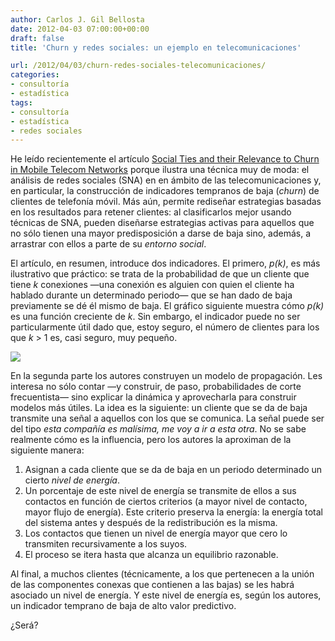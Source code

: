 ```yaml
---
author: Carlos J. Gil Bellosta
date: 2012-04-03 07:00:00+00:00
draft: false
title: 'Churn y redes sociales: un ejemplo en telecomunicaciones'

url: /2012/04/03/churn-redes-sociales-telecomunicaciones/
categories:
- consultoría
- estadística
tags:
- consultoría
- estadística
- redes sociales
---
```


He leído recientemente el artículo [Social Ties and their Relevance to Churn in Mobile
Telecom Networks](http://people.cs.umass.edu/~rahul/SocialTiesEDBT2008.pdf) porque ilustra una técnica muy de moda: el análisis de redes sociales (SNA) en en ámbito de las telecomunicaciones y, en particular, la construcción de indicadores tempranos de baja (_churn_) de clientes de telefonía móvil. Más aún, permite rediseñar estrategias basadas en los resultados para retener clientes: al clasificarlos mejor usando técnicas de SNA, pueden diseñarse estrategias activas para aquellos que no sólo tienen una mayor predisposición a darse de baja sino, además, a arrastrar con ellos a parte de su _entorno social_.

El artículo, en resumen, introduce dos indicadores. El primero, _p(k)_, es más ilustrativo que práctico: se trata de la probabilidad de que un cliente que tiene _k_ conexiones —una conexión es alguien con quien el cliente ha hablado durante un determinado periodo— que se han dado de baja previamente se dé él mismo de baja. El gráfico siguiente muestra cómo _p(k)_ es una función creciente de _k_. Sin embargo, el indicador puede no ser particularmente útil dado que, estoy seguro, el número de clientes para los que _k_ > 1 es, casi seguro, muy pequeño.

[![](/wp-uploads/2012/04/bajas_segun_vecinos.png)
](/wp-uploads/2012/04/bajas_segun_vecinos.png)

En la segunda parte los autores construyen un modelo de propagación. Les interesa no sólo contar —y construir, de paso, probabilidades de corte frecuentista— sino explicar la dinámica y aprovecharla para construir modelos más útiles. La idea es la siguiente: un cliente que se da de baja transmite una señal a aquellos con los que se comunica. La señal puede ser del tipo _esta compañía es malísima, me voy a ir a esta otra_. No se sabe realmente cómo es la influencia, pero los autores la aproximan de la siguiente manera:

1. Asignan a cada cliente que se da de baja en un periodo determinado un cierto _nivel de energía_.
2. Un porcentaje de este nivel de energía se transmite de ellos a sus contactos en función de ciertos criterios (a mayor nivel de contacto, mayor flujo de energía). Este criterio preserva la energía: la energía total del sistema antes y después de la redistribución es la misma.
3. Los contactos que tienen un nivel de energía mayor que cero lo transmiten recursivamente a los suyos.
4. El proceso se itera hasta que alcanza un equilibrio razonable.

Al final, a muchos clientes (técnicamente, a los que pertenecen a la unión de las componentes conexas que contienen a las bajas) se les habrá asociado un nivel de energía. Y este nivel de energía es, según los autores, un indicador temprano de baja de alto valor predictivo.

¿Será?
